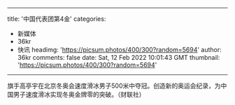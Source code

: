 
---
title: '中国代表团第4金'
categories: 
 - 新媒体
 - 36kr
 - 快讯
headimg: 'https://picsum.photos/400/300?random=5694'
author: 36kr
comments: false
date: Sat, 12 Feb 2022 10:01:43 GMT
thumbnail: 'https://picsum.photos/400/300?random=5694'
---

<div>   
旗手高亭宇在北京冬奥会速度滑冰男子500米中夺冠。创造新的奥运会纪录，为中国男子速度滑冰实现冬奥金牌零的突破。（财联社）  
</div>
            